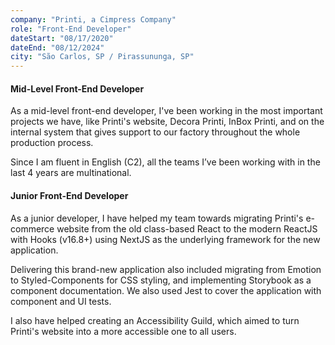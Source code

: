 ```yaml
---
company: "Printi, a Cimpress Company"
role: "Front-End Developer"
dateStart: "08/17/2020"
dateEnd: "08/12/2024"
city: "São Carlos, SP / Pirassununga, SP"
---
```


#### Mid-Level Front-End Developer

As a mid-level front-end developer, I've been working in the most important projects we have, like Printi's website, Decora Printi, InBox Printi, and on the internal system that gives support to our factory throughout the whole production process.

Since I am fluent in English (C2), all the teams I’ve been working with in the last 4 years are multinational.

#### Junior Front-End Developer

As a junior developer, I have helped my team towards migrating Printi's e-commerce website from the old class-based React to the modern ReactJS with Hooks (v16.8+) using NextJS as the underlying framework for the new application.

Delivering this brand-new application also included migrating from Emotion to Styled-Components for CSS styling, and implementing Storybook as a component documentation. We also used Jest to cover the application with component and UI tests.

I also have helped creating an Accessibility Guild, which aimed to turn Printi's website into a more accessible one to all users.
